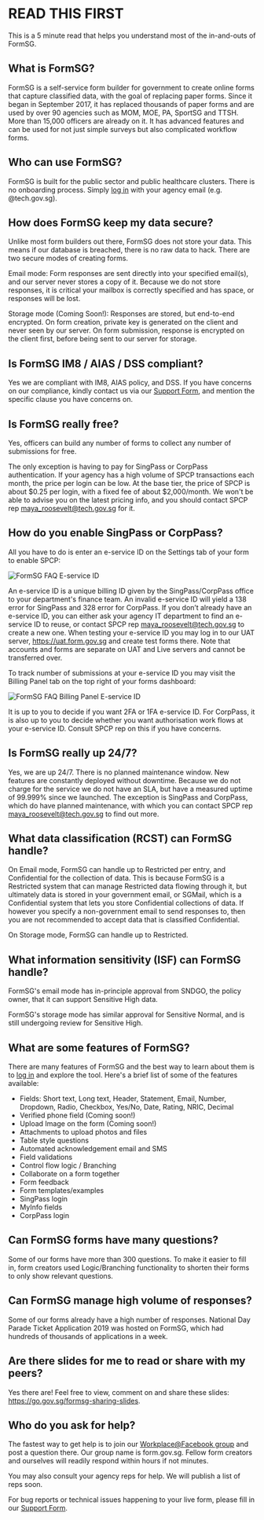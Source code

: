 # READ THIS FIRST

This is a 5 minute read that helps you understand most of the in-and-outs of FormSG.

## What is FormSG?

FormSG is a self-service form builder for government to create online forms that capture classified data, with the goal of replacing paper forms. Since it began in September 2017, it has replaced thousands of paper forms and are used by over 90 agencies such as MOM, MOE, PA,  SportSG and TTSH. More than 15,000 officers are already on it. It has advanced features and can be used for not just simple surveys but also complicated workflow forms.

## Who can use FormSG?

FormSG is built for the public sector and public healthcare clusters. There is no onboarding process. Simply [log in](https://form.gov.sg/#!/signin) with your agency email (e.g. @tech.gov.sg).

## How does FormSG keep my data secure?

Unlike most form builders out there, FormSG does not store your data. This means if our database is breached, there is no raw data to hack. There are two secure modes of creating forms.

Email mode: Form responses are sent directly into your specified email(s), and our server never stores a copy of it. Because we do not store responses, it is critical your mailbox is correctly specified and has space, or responses will be lost.

Storage mode (Coming Soon!): Responses are stored, but end-to-end encrypted. On form creation, private key is generated on the client and never seen by our server. On form submission, response is encrypted on the client first, before being sent to our server for storage.

## Is FormSG IM8 / AIAS / DSS compliant?

Yes we are compliant with IM8, AIAS policy, and DSS. If you have concerns on our compliance, kindly contact us via our [Support Form](https://go.gov.sg/formsg-support), and mention the specific clause you have concerns on.

## Is FormSG really free?

Yes, officers can build any number of forms to collect any number of submissions for free. 

The only exception is having to pay for SingPass or CorpPass authentication. If your agency has a high volume of SPCP transactions each month, the price per login can be low. At the base tier, the price of SPCP is about $0.25 per login, with a fixed fee of about $2,000/month. We won't be able to advise you on the latest pricing info, and you should contact SPCP rep [maya_roosevelt@tech.gov.sg](mailto:maya_roosevelt@tech.gov.sg) for it.

## How do you enable SingPass or CorpPass?

All you have to do is enter an e-service ID on the Settings tab of your form to enable SPCP:

![FormSG FAQ E-service ID](https://s3-ap-southeast-1.amazonaws.com/misc.form.gov.sg/faq-singpass.png "FormSG FAQ E-service ID")

An e-service ID is a unique billing ID given by the SingPass/CorpPass office to your department's finance team. An invalid e-service ID will yield a 138 error for SingPass and 328 error for CorpPass. If you don’t already have an e-service ID, you can either ask your agency IT department to find an e-service ID to reuse, or contact SPCP rep [maya_roosevelt@tech.gov.sg](mailto:maya_roosevelt@tech.gov.sg) to create a new one. When testing your e-service ID you may log in to our UAT server, https://uat.form.gov.sg and create test forms there. Note that accounts and forms are separate on UAT and Live servers and cannot be transferred over.

To track number of submissions at your e-service ID you may visit the Billing Panel tab on the top right of your forms dashboard:

![FormSG FAQ Billing Panel E-service ID](https://s3-ap-southeast-1.amazonaws.com/misc.form.gov.sg/faq-billing-eservice.png "FormSG FAQ Billing Panel E-service ID")

It is up to you to decide if you want 2FA or 1FA e-service ID. For CorpPass, it is also up to you to decide whether you want authorisation work flows at your e-service ID. Consult SPCP rep on this if you have concerns. 

## Is FormSG really up 24/7?

Yes, we are up 24/7. There is no planned maintenance window. New features are constantly deployed without downtime. Because we do not charge for the service we do not have an SLA, but have a measured uptime of 99.999% since we launched. The exception is SingPass and CorpPass, which do have planned maintenance, with which you can contact SPCP rep [maya_roosevelt@tech.gov.sg](mailto:maya_roosevelt@tech.gov.sg) to find out more.

## What data classification (RCST) can FormSG handle?

On Email mode, FormSG can handle up to Restricted per entry, and Confidential for the collection of data. This is because FormSG is a Restricted system that can manage Restricted data flowing through it, but ultimately data is stored in your government email, or SGMail, which is a Confidential system that lets you store Confidential collections of data. If however you specify a non-government email to send responses to, then you are not recommended to accept data that is classified Confidential.

On Storage mode, FormSG can handle up to Restricted. 

## What information sensitivity (ISF) can FormSG handle?

FormSG's email mode has in-principle approval from SNDGO, the policy owner, that it can support Sensitive High data. 

FormSG's storage mode has similar approval for Sensitive Normal, and is still undergoing review for Sensitive High.

## What are some features of FormSG?

There are many features of FormSG and the best way to learn about them is to [log in](https://form.gov.sg/#!/signin) and explore the tool. Here's a brief list of some of the features available:
- Fields: Short text, Long text, Header, Statement, Email, Number, Dropdown, Radio, Checkbox, Yes/No, Date, Rating, NRIC, Decimal
- Verified phone field (Coming soon!)
- Upload Image on the form (Coming soon!)
- Attachments to upload photos and files
- Table style questions
- Automated acknowledgement email and SMS
- Field validations
- Control flow logic / Branching
- Collaborate on a form together
- Form feedback
- Form templates/examples
- SingPass login
- MyInfo fields
- CorpPass login

## Can FormSG forms have many questions?

Some of our forms have more than 300 questions. To make it easier to fill in, form creators used Logic/Branching functionality to shorten their forms to only show relevant questions.

## Can FormSG manage high volume of responses?

Some of our forms already have a high number of responses. National Day Parade Ticket Application 2019 was hosted on FormSG, which had hundreds of thousands of applications in a week.

## Are there slides for me to read or share with my peers?

Yes there are! Feel free to view, comment on and share these slides: https://go.gov.sg/formsg-sharing-slides. 

## Who do you ask for help?

The fastest way to get help is to join our [Workplace@Facebook group](https://onepublicservice.facebook.com/groups/299464690543915/) and post a question there. Our group name is form.gov.sg. Fellow form creators and ourselves will readily respond within hours if not minutes. 

You may also consult your agency reps for help. We will publish a list of reps soon.

For bug reports or technical issues happening to your live form, please fill in our [Support Form](https://go.gov.sg/formsg-support).
